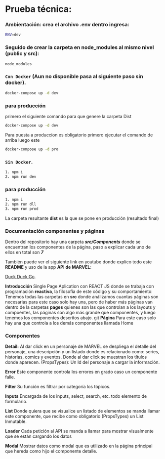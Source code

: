 # Prueba técnica:

### Ambientación: crea el archivo .env dentro ingresa:

```bash
ENV=dev
```

### Seguido de crear la carpeta en **node_modules** al mismo nivel (public y src):

```bash
node_modules
```

### `Con Docker` (Aun no disponible pasa al siguiente paso sin docker).

```bash
docker-compose up -d dev
```

### para producción

primero el siguiente comando para que genere la carpeta Dist

```bash
docker-compose up -d dev
```

Para puesta a produccion es obligatorio primero ejecutar el comando de arriba luego este

```bash
docker-compose up -d pro
```

### `Sin Docker`.

```bash
1. npm i
2. npm run dev
```

### para producción

```bash
1. npm i
2. npm run dll
3. npm run prod
```

La carpeta resultante **dist** es la que se pone en producción (resultado final)

### Documentación componentes y páginas

Dentro del repositorio hay una carpeta **_src/Components_** donde se encuentran los componentes de la página, paso a explicar cada uno de ellos en total son **_7_**

También puede ver el siguiente link en youtube donde explico todo este **README** y uso de la app **API de MARVEL**:

[Duck Duck Go](https://duckduckgo.com).

**Introducción**
Single Page Aplication con REACT JS donde se trabaja con programación **reactiva**, la filosofía de este código y su comportamiento: Tenemos todas las carpetas en **src** donde análizamos cuantas páginas son necesarias para este caso solo hay una, pero de haber más páginas van dentro de la carpetas **pages** quienes son las que controlan a los layouts y compoentes, las páginas son algo más grande que componentes, y luego tenemos los componentes descritos abajo.
git
**Página**
Para este caso solo hay una que controla a los demás componentes llamada Home

### Componentes

**Detail:**
Al dar click en un personaje de MARVEL se despliega el detalle del personaje, una descripción y un listado donde es relacionado como: series, historias, comics y eventos. Donde al dar click se muestran los títulos donde aparecen.
(PropsTypes): Un Id del personaje a cargar la información.

**Error**
Este componente controla los errores en grado caso un componente falle.

**Filter**
Su función es filtrar por categoría los tópicos.

**Inputs**
Encargada de los inputs, select, search, etc. todo elemento de formulario.

**List**
Donde quiera que se visualice un listado de elementos se manda llamar este componente, que recibe como obligatorio (PropsTypes) un List Inmutable.

**Loader**
Cada petición al API se manda a llamar para mostrar visualmente que se están cargando los datos

**Modal**
Mostrar datos como modal que es utilizado en la página principal que hereda como hijo el componente detalle.
